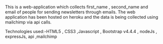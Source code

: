 This is a web-application which collects first_name , second_name and email of people for sending newsletters through emails. The web application has been hosted on heroku and the data is being collected using mailchimp via api calls.

Technologies used:-HTML5 , CSS3 ,Javascript , Bootstrap v4.4.4 , nodeJs , expressJs, api ,mailchimp
